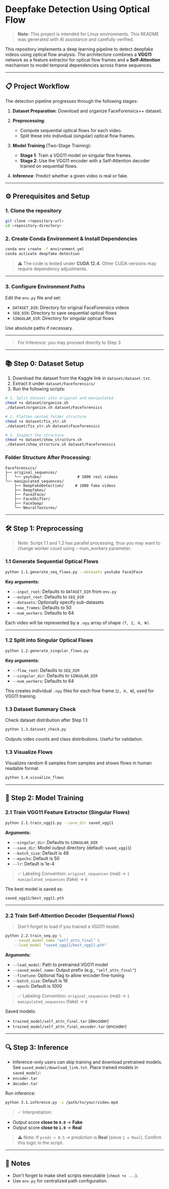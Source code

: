 # Deepfake Detection Using Optical Flow

> **Note**: This project is intended for Linux environments.
> This README was generated with AI assistance and carefully verified.

This repository implements a deep learning pipeline to detect deepfake videos using optical flow analysis. The architecture combines a **VGG11** network as a feature extractor for optical flow frames and a **Self-Attention** mechanism to model temporal dependencies across frame sequences.

---

## 📋 Project Workflow

The detection pipeline progresses through the following stages:

1. **Dataset Preparation**: Download and organize FaceForensics++ dataset.
2. **Preprocessing**:

   * Compute sequential optical flows for each video.
   * Split these into individual (singular) optical flow frames.
3. **Model Training** (Two-Stage Training):

   * **Stage 1**: Train a VGG11 model on singular flow frames.
   * **Stage 2**: Use the VGG11 encoder with a Self-Attention decoder trained on sequential flows.
4. **Inference**: Predict whether a given video is real or fake.

---

## ⚙️ Prerequisites and Setup

### 1. Clone the repository

```bash
git clone <repository-url>
cd <repository-directory>
```

### 2. Create Conda Environment & Install Dependencies

```bash
conda env create -f environment.yml
conda activate deepfake-detection
```

> ⚠️ The code is tested under **CUDA 12.4**. Other CUDA versions may require dependency adjustments.

---

### 3. Configure Environment Paths

Edit the `env.py` file and set:

* `DATASET_DIR`: Directory for original FaceForensics videos
* `SEQ_DIR`: Directory to save sequential optical flows
* `SINGULAR_DIR`: Directory for singular optical flows

Use absolute paths if necessary.

---

> For Inference: you may proceed directly to Step 3

---

## 📚 Step 0: Dataset Setup

1. Download the dataset from the Kaggle link in `dataset/dataset.txt`.
2. Extract it under `dataset/Faceforensics/`
3. Run the following scripts:

```bash
# 1. Split dataset into original and manipulated
chmod +x dataset/organize.sh
./dataset/organize.sh dataset/Faceforensics

# 2. Flatten nested folder structure
chmod +x dataset/fix_str.sh
./dataset/fix_str.sh dataset/Faceforensics

# 3. Inspect the structure
chmod +x dataset/show_structure.sh
./dataset/show_structure.sh dataset/Faceforensics
```

### Folder Structure After Processing:

```
Faceforensics/
├── original_sequences/
│   └── youtube/                # 1000 real videos
└── manipulated_sequences/
    ├── DeepFakeDetection/     # 1000 fake videos
    ├── Deepfakes/
    ├── Face2Face/
    ├── FaceShifter/
    ├── FaceSwap/
    └── NeuralTextures/
```

---

## 🛠️ Step 1: Preprocessing

> Note: Script 1.1 and 1.2 has parallel processing, thus you may want to change worker count using --num_workers parameter.

### 1.1 Generate Sequential Optical Flows

```bash
python 1.1.generate_seq_flows.py --datasets youtube Face2Face
```

**Key arguments:**

* `--input_root`: Defaults to `DATASET_DIR` from `env.py`
* `--output_root`: Defaults to `SEQ_DIR`
* `--datasets`: Optionally specify sub-datasets
* `--max_frames`: Defaults to 50
* `--num_workers`: Defaults to 64

Each video will be represented by a `.npy` array of shape `(T, 2, H, W)`.

---

### 1.2 Split into Singular Optical Flows

```bash
python 1.2.generate_singular_flows.py
```

**Key arguments:**

* `--flow_root`: Defaults to `SEQ_DIR`
* `--singular_dir`: Defaults to `SINGULAR_DIR`
* `--num_workers`: Defaults to 64

This creates individual `.npy` files for each flow frame (`2, H, W`), used for VGG11 training.

### 1.3 Dataset Summary Check

Check dataset distribution after Step 1.1:

```bash
python 1.3.dataset_check.py
```

Outputs video counts and class distributions. Useful for validation.

### 1.3 Visualize Flows

Visualizes random 8 samples from samples and shows flows in human readable format

```bash
python 1.4.visualize_flows 
```

---

## 🧠 Step 2: Model Training

### 2.1 Train VGG11 Feature Extractor (Singular Flows)

```bash
python 2.1.train_vgg11.py --save_dir saved_vgg11
```

**Arguments:**

* `--singular_dir`: Defaults to `SINGULAR_DIR`
* `--save_dir`: Model output directory (default: `saved_vgg11`)
* `--batch_size`: Default is 48
* `--epochs`: Default is 50
* `--lr`: Default is 1e-4

> ✅ Labeling Convention:
> `original_sequences` (real) → `1`
> `manipulated_sequences` (fake) → `0`

The best model is saved as:

```text
saved_vgg11/best_vgg11.pth
```

---

### 2.2 Train Self-Attention Decoder (Sequential Flows)
> Don't forget to load if you trained a VGG11 model.

```bash
python 2.2.train_seq.py \
    --saved_model_name "self_attn_final" \
    --load_model "saved_vgg11/best_vgg11.pth"
```

**Arguments:**

* `--load_model`: Path to pretrained VGG11 model
* `--saved_model_name`: Output prefix (e.g., `"self_attn_final"`)
* `--finetune`: Optional flag to allow encoder fine-tuning
* `--batch_size`: Default is 16
* `--epoch`: Default is 1000

> ✅ Labeling Convention:
> `original_sequences` (real) → `1`
> `manipulated_sequences` (fake) → `0`

Saved models:

* `trained_model/self_attn_final.tar` (decoder)
* `trained_model/self_attn_final_encoder.tar` (encoder)

---

## 🔍 Step 3: Inference
* Inference-only users can skip training and download pretrained models. See `saved_model/download_link.txt`. Place trained models in `saved_model/`:
* `encoder.tar`
* `decoder.tar`

Run inference:

```bash
python 3.1.inference.py -i /path/to/your/video.mp4
```

> ✅ Interpretation:

* Output score **close to `0.0`** → **Fake**
* Output score **close to `1.0`** → **Real**

> ⚠️ Note: If `preds > 0.5` → prediction is **Real** (since `1 = Real`).
> Confirm this logic in the script.

---

## 📝 Notes

* Don't forget to make shell scripts executable (`chmod +x ...`).
* Use `env.py` for centralized path configuration.
